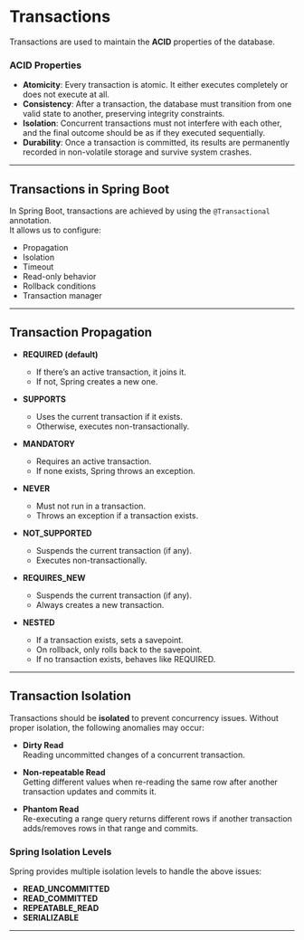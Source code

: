 # Transactions

Transactions are used to maintain the **ACID** properties of the database.

### ACID Properties
- **Atomicity**: Every transaction is atomic. It either executes completely or does not execute at all.  
- **Consistency**: After a transaction, the database must transition from one valid state to another, preserving integrity constraints.  
- **Isolation**: Concurrent transactions must not interfere with each other, and the final outcome should be as if they executed sequentially.  
- **Durability**: Once a transaction is committed, its results are permanently recorded in non-volatile storage and survive system crashes.  

---

## Transactions in Spring Boot

In Spring Boot, transactions are achieved by using the `@Transactional` annotation.  
It allows us to configure:
- Propagation  
- Isolation  
- Timeout  
- Read-only behavior  
- Rollback conditions  
- Transaction manager  

---

## Transaction Propagation

- **REQUIRED (default)**  
  - If there’s an active transaction, it joins it.  
  - If not, Spring creates a new one.  

- **SUPPORTS**  
  - Uses the current transaction if it exists.  
  - Otherwise, executes non-transactionally.  

- **MANDATORY**  
  - Requires an active transaction.  
  - If none exists, Spring throws an exception.  

- **NEVER**  
  - Must not run in a transaction.  
  - Throws an exception if a transaction exists.  

- **NOT_SUPPORTED**  
  - Suspends the current transaction (if any).  
  - Executes non-transactionally.  

- **REQUIRES_NEW**  
  - Suspends the current transaction (if any).  
  - Always creates a new transaction.  

- **NESTED**  
  - If a transaction exists, sets a savepoint.  
  - On rollback, only rolls back to the savepoint.  
  - If no transaction exists, behaves like REQUIRED.  

---

## Transaction Isolation

Transactions should be **isolated** to prevent concurrency issues. Without proper isolation, the following anomalies may occur:

- **Dirty Read**  
  Reading uncommitted changes of a concurrent transaction.  

- **Non-repeatable Read**  
  Getting different values when re-reading the same row after another transaction updates and commits it.  

- **Phantom Read**  
  Re-executing a range query returns different rows if another transaction adds/removes rows in that range and commits.  

### Spring Isolation Levels
Spring provides multiple isolation levels to handle the above issues:
- **READ_UNCOMMITTED**  
- **READ_COMMITTED**  
- **REPEATABLE_READ**  
- **SERIALIZABLE**  

---
